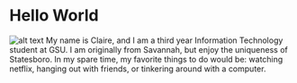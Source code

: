 # Hello World
![alt text](https://raw.githubusercontent.com/claireshatto/hello-world/master/claire_profile_pic1.png)
My name is Claire, and I am a third year Information Technology student at GSU. I am originally from Savannah, but enjoy the uniqueness of  Statesboro. In my spare time, my favorite things to do would be: watching netflix, hanging out with friends, or tinkering around with a computer.


